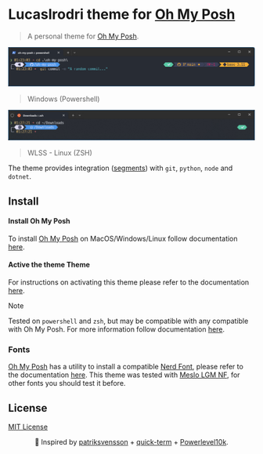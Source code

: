 # Lucaslrodri theme for [Oh My Posh](https://ohmyposh.dev/)

> A personal theme for [Oh My Posh](https://ohmyposh.dev/).

![Lucalrodri Oh My Posh Theme running on windows (Powershell)](windows.png)

> Windows (Powershell)

![Lucaslrodri Oh My Posh Theme running on WLS (Linux - ZSH)](wls.png)

> WLSS - Linux (ZSH)

The theme provides integration ([segments](https://ohmyposh.dev/docs/configuration/segment)) with `git`, `python`, `node` and `dotnet`.

## Install

#### Install Oh My Posh

To install [Oh My Posh](https://ohmyposh.dev/) on MacOS/Windows/Linux follow documentation [here](https://ohmyposh.dev/docs/installation/windows).

#### Active the theme Theme

For instructions on activating this theme please refer to the documentation [here](https://ohmyposh.dev/docs/installation/customize).

> [!NOTE]
>
> Tested on `powershell` and `zsh`, but may be compatible with any compatible with Oh My Posh. For more information follow documentation [here](https://ohmyposh.dev/docs/installation/prompt).

### Fonts

[Oh My Posh](https://ohmyposh.dev/) has a utility to install a compatible [Nerd Font](https://www.nerdfonts.com/), please refer to the documentation [here](https://ohmyposh.dev/docs/installation/fonts). This theme was tested with [Meslo LGM NF](https://github.com/ryanoasis/nerd-fonts/releases/download/v3.0.2/Meslo.zip), for other fonts you should test it before.

## License

[MIT License](./LICENSE)

<p style="text-align: center;">💙 Inspired by <a href="https://github.com/JanDeDobbeleer/oh-my-posh/blob/main/themes/patriksvensson.omp.json">patriksvensson</a> + <a href="https://github.com/JanDeDobbeleer/oh-my-posh/blob/main/themes/quick-term.omp.json">quick-term</a> + <a href="https://github.com/romkatv/powerlevel10k">Powerlevel10k</a>.</p>

